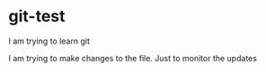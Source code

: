 # git-test
I am trying to learn git

I am trying to make changes to the file. Just to monitor the updates
